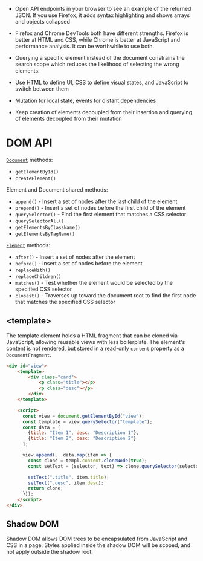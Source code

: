 - Open API endpoints in your browser to see an example of the returned JSON. If you use Firefox, it adds syntax highlighting and shows arrays and objects collapsed

- Firefox and Chrome DevTools both have different strengths. Firefox is better at HTML and CSS, while Chrome is better at JavaScript and performance analysis. It can be worthwhile to use both.

- Querying a specific element instead of the document constrains the search scope which reduces the likelihood of selecting the wrong elements.

- Use HTML to define UI, CSS to define visual states, and JavaScript to switch between them

- Mutation for local state, events for distant dependencies

- Keep creation of elements decoupled from their insertion and querying of elements decoupled from their mutation

# DOM API
[`Document`](https://developer.mozilla.org/en-US/docs/Web/API/Document) methods:
- `getElementById()`
- `createElement()`

Element and Document shared methods:
- `append()` - Insert a set of nodes after the last child of the element
- `prepend()` - Insert a set of nodes before the first child of the element
- `querySelector()` - Find the first element that matches a CSS selector
- `querySelectorAll()`
- `getElementsByClassName()`
- `getElementsByTagName()`

[`Element`](https://developer.mozilla.org/en-US/docs/Web/API/Element) methods:
  - `after()` - Insert a set of nodes after the element
  - `before()` - Insert a set of nodes before the element
  - `replaceWith()`
  - `replaceChildren()`
  - `matches()` - Test whether the element would be selected by the specified CSS selector
  - `closest()` - Traverses up toward the document root to find the first node that matches the specified CSS selector

## \<template>
The template element holds a HTML fragment that can be cloned via JavaScript, allowing reusable views with less boilerplate. The element's content is not rendered, but stored in a read-only `content` property as a `DocumentFragment`.

```HTML
<div id="view">
    <template>
        <div class="card">
            <p class="title"></p>
            <p class="desc"></p>
        </div>
    </template>

    <script>
      const view = document.getElementById("view");
      const template = view.querySelector("template");
      const data = [
        {title: "Item 1", desc: "Description 1"},
        {title: "Item 2", desc: "Description 2"}
      ];

      view.append(...data.map(item => {
        const clone = templ.content.cloneNode(true);
        const setText = (selector, text) => clone.querySelector(selector).textContent = text;

        setText(".title", item.title);
        setText(".desc", item.desc);
        return clone;
      }));
    </script>
</div>
```

## Shadow DOM
Shadow DOM allows DOM trees to be encapsulated from JavaScript and CSS in a page. Styles applied inside the shadow DOM will be scoped, and not apply outside the shadow root.
